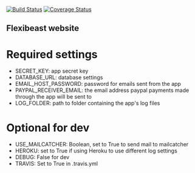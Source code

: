 [![Build Status](https://travis-ci.org/rebkwok/flexibeast.svg?branch=master)](https://travis-ci.org/rebkwok/flexibeast)
[![Coverage Status](https://coveralls.io/repos/github/rebkwok/flexibeast/badge.svg?branch=master)](https://coveralls.io/github/rebkwok/flexibeast?branch=master)
## Flexibeast website

# Required settings

- SECRET_KEY: app secret key
- DATABASE_URL: database settings
- EMAIL_HOST_PASSWORD: password for emails sent from the app
- PAYPAL_RECEIVER_EMAIL: the email address paypal payments made through the app will be sent to
- LOG_FOLDER: path to folder containing the app's log files

# Optional for dev

- USE_MAILCATCHER: Boolean, set to True to send mail to mailcatcher
- HEROKU: set to True if using Heroku to use different log settings
- DEBUG: False for dev
- TRAVIS: Set to True in .travis.yml

